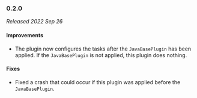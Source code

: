 ### 0.2.0

_Released 2022 Sep 26_

#### Improvements

- The plugin now configures the tasks after the `JavaBasePlugin` has been
  applied. If the `JavaBasePlugin` is not applied, this plugin does nothing.

#### Fixes

- Fixed a crash that could occur if this plugin was applied before the
  `JavaBasePlugin`.